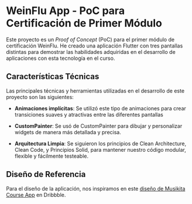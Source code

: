 
# WeinFlu App - PoC para Certificación de Primer Módulo

Este proyecto es un *Proof of Concept* (PoC) para el primer módulo de certificación WeinFlu. He creado una aplicación Flutter con tres pantallas distintas para demostrar las habilidades adquiridas en el desarrollo de aplicaciones con esta tecnología  en el curso. 

## Características Técnicas

Las principales técnicas y herramientas utilizadas en el desarrollo de este proyecto son las siguientes:

- **Animaciones implícitas**: Se utilizó este tipo de animaciones para crear transiciones suaves y atractivas entre las diferentes pantallas

- **CustomPainter**: Se usó de CustomPainter para dibujar y personalizar widgets de manera más detallada y precisa.

- **Arquitectura Limpia**: Se siguieron los principios de Clean Architecture, Clean Code, y Principios Solid, para mantener nuestro código modular, flexible y fácilmente testeable.

## Diseño de Referencia

Para el diseño de la aplicación, nos inspiramos en este [diseño de Musikita Course App](https://dribbble.com/shots/17212584-Musikita-Course-App) en Dribbble.


